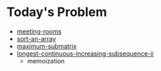 # Today's Problem

- [meeting-rooms](https://www.lintcode.com/problem/meeting-rooms)
- [sort-an-array](https://leetcode.com/problems/sort-an-array/)
- [maximum-submatrix](https://www.lintcode.com/problem/maximum-submatrix/description)
- [longest-continuous-increasing-subsequence-ii](https://www.lintcode.com/problem/longest-continuous-increasing-subsequence-ii)
  - memoization
